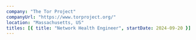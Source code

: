 ```yaml
---
company: "The Tor Project"
companyUrl: "https://www.torproject.org/"
location: "Massachusetts, US"
titles: [{ title: "Network Health Engineer", startDate: 2024-09-20 }]
---
```

